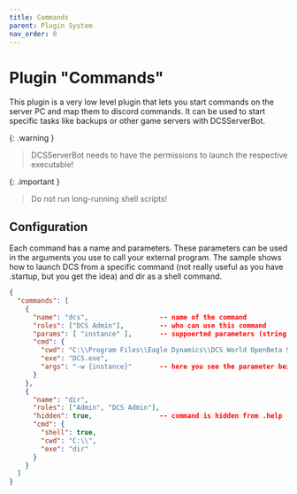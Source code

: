 ```yaml
---
title: Commands
parent: Plugin System
nav_order: 0
---
```


# Plugin "Commands"

This plugin is a very low level plugin that lets you start commands on the server PC and map them to discord commands. 
It can be used to start specific tasks like backups or other game servers with DCSServerBot.

{: .warning }
> DCSServerBot needs to have the permissions to launch the respective executable!

{: .important }
> Do not run long-running shell scripts!

## Configuration

Each command has a name and parameters. These parameters can be used in the arguments you use to call your external 
program. The sample shows how to launch DCS from a specific command (not really useful as you have .startup, but you
get the idea) and dir as a shell command. 

```json
{
  "commands": [
    {
      "name": "dcs",                  -- name of the command
      "roles": ["DCS Admin"],         -- who can use this command
      "params": [ "instance" ],       -- suppoerted parameters (string only)
      "cmd": {
        "cwd": "C:\\Program Files\\Eagle Dynamics\\DCS World OpenBeta Server\\bin",
        "exe": "DCS.exe",
        "args": "-w {instance}"       -- here you see the parameter being used!
      }
    },
    {
      "name": "dir",
      "roles": ["Admin", "DCS Admin"],
      "hidden": true,                 -- command is hidden from .help
      "cmd": {
        "shell": true,
        "cwd": "C:\\",
        "exe": "dir"
      }
    }
  ]
}
```
